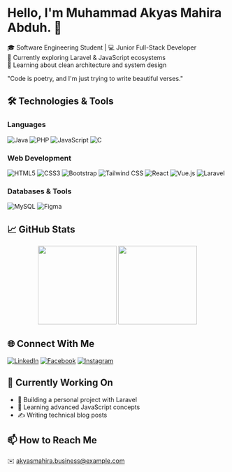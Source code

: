 # Hello, I'm Muhammad Akyas Mahira Abduh. 👋

🎓 Software Engineering Student | 💻 Junior Full-Stack Developer  
🔭 Currently exploring Laravel & JavaScript ecosystems  
🌱 Learning about clean architecture and system design  

"Code is poetry, and I'm just trying to write beautiful verses."

## 🛠️ Technologies & Tools

### Languages
![Java](https://img.shields.io/badge/Java-ED8B00?style=flat&logo=openjdk&logoColor=white)
![PHP](https://img.shields.io/badge/PHP-777BB4?style=flat&logo=php&logoColor=white)
![JavaScript](https://img.shields.io/badge/JavaScript-F7DF1E?style=flat&logo=javascript&logoColor=black)
![C](https://img.shields.io/badge/C-00599C?style=flat&logo=c&logoColor=white)

### Web Development
![HTML5](https://img.shields.io/badge/HTML5-E34F26?style=flat-square&logo=html5&logoColor=white)
![CSS3](https://img.shields.io/badge/CSS3-1572B6?style=flat-square&logo=css3&logoColor=white)
![Bootstrap](https://img.shields.io/badge/Bootstrap-7952B3?style=flat-square&logo=bootstrap&logoColor=white)
![Tailwind CSS](https://img.shields.io/badge/Tailwind_CSS-06B6D4?style=flat-square&logo=tailwind-css&logoColor=white)
![React](https://img.shields.io/badge/React-20232A?style=flat-square&logo=react&logoColor=61DAFB)
![Vue.js](https://img.shields.io/badge/Vue.js-4FC08D?style=flat-square&logo=vue.js&logoColor=white)
![Laravel](https://img.shields.io/badge/Laravel-FF2D20?style=flat-square&logo=laravel&logoColor=white)

### Databases & Tools
![MySQL](https://img.shields.io/badge/MySQL-4479A1?style=flat&logo=mysql&logoColor=white)
![Figma](https://img.shields.io/badge/Figma-F24E1E?style=flat&logo=figma&logoColor=white)

## 📈 GitHub Stats

<div align="center">
  <img height="180em" src="https://github-readme-stats.vercel.app/api?username=AkyasMahira&show_icons=true&theme=algolia&include_all_commits=true&count_private=false"/>
  <img height="180em" src="https://github-readme-stats.vercel.app/api/top-langs/?username=AkyasMahira&layout=compact&langs_count=8&theme=algolia"/>
</div>

## 🌐 Connect With Me

[![LinkedIn](https://img.shields.io/badge/LinkedIn-0077B5?style=for-the-badge&logo=linkedin&logoColor=white)](https://www.linkedin.com/in/muhammad-akyas-mahira-abduh-24a228241/)
[![Facebook](https://img.shields.io/badge/Facebook-1877F2?style=for-the-badge&logo=facebook&logoColor=white)](https://www.facebook.com/people/Akyas-Mahira/pfbid02kM5QdAbW2xuinfq1x7JYxmonbhMrHw6C1Z9hQRWWc5hqtx7Rc5aBJ2dGQH9MDqjvl/)
[![Instagram](https://img.shields.io/badge/Instagram-E4405F?style=for-the-badge&logo=instagram&logoColor=white)](https://instagram.com/zayssme)

## 🎯 Currently Working On

- 🔨 Building a personal project with Laravel
- 📖 Learning advanced JavaScript concepts
- ✍️ Writing technical blog posts

## 📫 How to Reach Me

✉️ akyasmahira.business@example.com  
<!--🌍 [Personal Website](https://yourwebsite.com)-->
